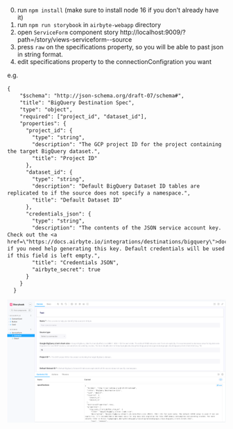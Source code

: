 0. run `npm install` (make sure to install node 16 if you don't already have it)
1. run `npm run storybook` in `airbyte-webapp` directory
2. open `ServiceForm` component story http://localhost:9009/?path=/story/views-serviceform--source
3. press `raw` on the specifications property, so you will be able to past json in string format.
4. edit specifications property to the connectionConfigration you want

e.g.
```
{
    "$schema": "http://json-schema.org/draft-07/schema#",
    "title": "BigQuery Destination Spec",
    "type": "object",
    "required": ["project_id", "dataset_id"],
    "properties": {
      "project_id": {
        "type": "string",
        "description": "The GCP project ID for the project containing the target BigQuery dataset.",
        "title": "Project ID"
      },
      "dataset_id": {
        "type": "string",
        "description": "Default BigQuery Dataset ID tables are replicated to if the source does not specify a namespace.",
        "title": "Default Dataset ID"
      },
      "credentials_json": {
        "type": "string",
        "description": "The contents of the JSON service account key. Check out the <a href=\"https://docs.airbyte.io/integrations/destinations/bigquery\">docs</a> if you need help generating this key. Default credentials will be used if this field is left empty.",
        "title": "Credentials JSON",
        "airbyte_secret": true
      }
    }
  }
```

![img.png](img.png)
